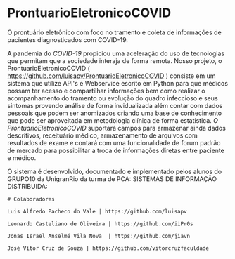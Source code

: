 # ProntuarioEletronicoCOVID

O prontuário eletrônico com foco no tramento e coleta de informações de pacientes diagnosticados com COVID-19. 

A pandemia do *COVID-19* propiciou uma aceleração do uso de tecnologias que permitam que a sociedade interaja de forma remota. Nosso projeto, o ProntuarioEletronicoCOVID ( https://github.com/luisapv/ProntuarioEletronicoCOVID )  consiste em um sistema que utilize API's e Webservice escrito em Python para que médicos possam ter acesso e compartilhar informações bem como realizar o acompanhamento do tramento ou evolução do quadro infeccioso e seus sintomas provendo análise de forma invidualizada além contar com dados pessoais que podem ser anomizados criando uma base de conhecimento que pode ser aproveitada em metodologia clínica de forma estatística.
*O ProntuarioEletronicoCOVID* suportará campos para armazenar ainda dados descritivos, receituário médico, armazenamento de arquivos com resultados de exame e contará com uma funcionalidade de forum padrão de mercado para possibilitar a troca de informações diretas entre paciente e médico.
  

O sistema é desenvolvido, documentado e implementado pelos alunos do GRUPO10 da UnigranRio da turma de PCA: SISTEMAS DE INFORMAÇÃO DISTRIBUIDA:

    # Colaboradores
    
    Luis Alfredo Pacheco do Vale | https://github.com/luisapv
    
    Leonardo Casteliano de Oliveira | https://github.com/iiPr0s
    
    Jonas Israel Anselmé Vila Nova  | https://github.com/jiavn
    
    José Vítor Cruz de Souza | https://github.com/vitorcruzfaculdade
